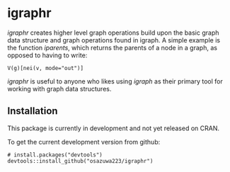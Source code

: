 # igraphr

*igraphr* creates higher level graph operations build upon the basic graph data structure and graph operations found in igraph.  A simple example is the function *iparents*, which returns the parents of a node in a graph, as opposed to having to write: 

    V(g)[nei(v, mode="out")]

*igraphr* is useful to anyone who likes using *igraph* as their primary tool for working with graph data structures.

## Installation
This package is currently in development and not yet released on CRAN.

To get the current development version from github:

    # install.packages("devtools")
    devtools::install_github("osazuwa223/igraphr")
